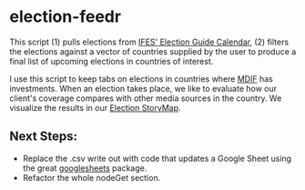 # election-feedr

This script (1) pulls elections from <a href = "http://www.electionguide.org/" target = "_blank"> IFES' Election Guide Calendar</a>, (2) filters the elections against a vector of countries supplied by the user to produce a final list of upcoming elections in countries of interest.

I use this script to keep tabs on elections in countries where <a href = "http://www.mdif.org" target = "_blank">MDIF</a> has investments. When an election takes place, we like to evaluate how our client's coverage compares with other media sources in the country. We visualize the results in our <a href = "http://www.mdif.org/client-election-coverage/">Election StoryMap</a>. 

## Next Steps: 
* Replace the .csv write out with code that updates a Google Sheet using the great <a href = "https://github.com/jennybc/googlesheets" target = "_blank">googlesheets</a> package.
* Refactor the whole nodeGet section. 

